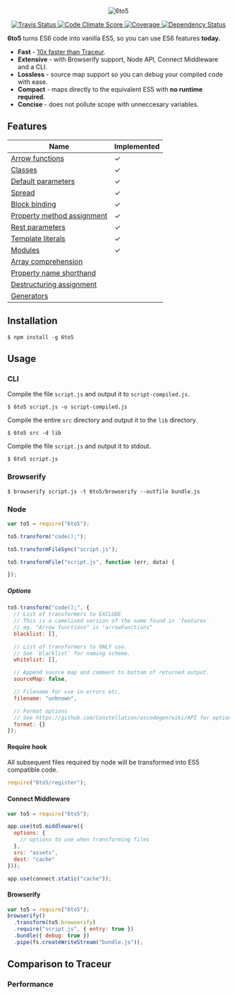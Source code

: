 <p align="center">
  <img alt="6to5" src="http://i.imgur.com/hVl9KRw.png">
</p>

<p align="center">
  <a href="https://travis-ci.org/sebmck/6to5">
    <img alt="Travis Status" src="http://img.shields.io/travis/sebmck/6to5.svg?style=flat&amp;label=travis">
  </a>

  <a href="https://codeclimate.com/github/sebmck/6to5">
    <img alt="Code Climate Score" src="http://img.shields.io/codeclimate/github/sebmck/6to5.svg?style=flat">
  </a>

  <a href="https://codeclimate.com/github/sebmck/6to5">
    <img alt="Coverage" src="http://img.shields.io/codeclimate/coverage/github/sebmck/6to5.svg?style=flat">
  </a>

  <a href="https://david-dm.org/sebmck/6to5">
    <img alt="Dependency Status" src="http://img.shields.io/david/sebmck/6to5.svg?style=flat">
  </a>
</p>

**6to5** turns ES6 code into vanilla ES5, so you can use ES6 features **today.**

 - **Fast** - [10x faster than Traceur](#performance).
 - **Extensive** - with Browserify support, Node API, Connect Middleware and a CLI.
 - **Lossless** - source map support so you can debug your compiled code with ease.
 - **Compact** - maps directly to the equivalent ES5 with **no runtime required**.
 - **Concise** - does not pollute scope with unneccesary variables.

## Features

| Name                                                                 | Implemented |
| -------------------------------------------------------------------- | ----------- |
| [Arrow functions](FEATURES.md#arrow-functions)                       | ✓           |
| [Classes](FEATURES.md#classes)                                       | ✓           |
| [Default parameters](FEATURES.md#default-parameters)                 | ✓           |
| [Spread](FEATURES.md#spread)                                         | ✓           |
| [Block binding](FEATURES.md#block-binding)                           | ✓           |
| [Property method assignment](FEATURES.md#property-method-assignment) | ✓           |
| [Rest parameters](FEATURES.md#rest-parameters)                       | ✓           |
| [Template literals](FEATURES.md#template-literals)                   | ✓           |
| [Modules](FEATURES.md#modules)                                       | ✓           |
| [Array comprehension](FEATURES.md#array-comprehension)               |             |
| [Property name shorthand](FEATURES.md#property-name-shorthand)       |             |
| [Destructuring assignment](FEATURES.md#destructuring-assignment)     |             |
| [Generators](FEATURES.md#generators)                                 |             |

## Installation

    $ npm install -g 6to5

## Usage

### CLI

Compile the file `script.js` and output it to `script-compiled.js`.

    $ 6to5 script.js -o script-compiled.js

Compile the entire `src` directory and output it to the `lib` directory.

    $ 6to5 src -d lib

Compile the file `script.js` and output it to stdout.

    $ 6to5 script.js

### Browserify

    $ browserify script.js -t 6to5/browserify --outfile bundle.js

### Node

```javascript
var to5 = require("6to5");

to5.transform("code();");

to5.transformFileSync("script.js");

to5.transformFile("script.js", function (err, data) {

});
```

##### Options

```javascript
to5.transform("code();", {
  // List of transformers to EXCLUDE
  // This is a camelised version of the name found in `features`
  // eg. "Arrow functions" is "arrowFunctions"
  blacklist: [],

  // List of transformers to ONLY use.
  // See `blacklist` for naming scheme.
  whitelist: [],

  // Append source map and comment to bottom of returned output.
  sourceMap: false,

  // Filename for use in errors etc.
  filename: "unknown",

  // Format options
  // See https://github.com/Constellation/escodegen/wiki/API for options.
  format: {}
});
```

#### Require hook

All subsequent files required by node will be transformed into ES5 compatible
code.

```javascript
require("6to5/register");
```

#### Connect Middleware

```javascript
var to5 = require("6to5");

app.use(to5.middleware({
  options: {
    // options to use when transforming files
  },
  src: "assets",
  dest: "cache"
}));

app.use(connect.static("cache"));
```

#### Browserify

```javascript
var to5 = require("6to5");
browserify()
  .transform(to5.browserify)
  .require("script.js", { entry: true })
  .bundle({ debug: true })
  .pipe(fs.createWriteStream("bundle.js"));
```

## Comparison to Traceur

### Performance
